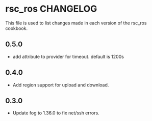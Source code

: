 rsc_ros CHANGELOG
=================

This file is used to list changes made in each version of the rsc_ros cookbook.

0.5.0
-----
- add attribute to provider for timeout.  default is 1200s

0.4.0
-----
- Add region support for upload and download.

0.3.0
-----
- Update fog to 1.36.0 to fix net/ssh errors.
